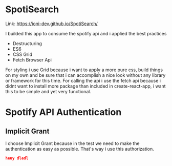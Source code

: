 # SpotiSearch

Link:
https://ioni-dev.github.io/SpotiSearch/

I builded this app to consume the spotify api and i applied the best practices

- Destructuring
- ES6
- CSS Grid
- Fetch Browser Api

For styling i use Grid because i want to apply a more pure css, build things on my own and be sure that i can accomplish 
a nice look without any library or framework for this time. For calling the api i use the fetch api because i didnt want to install more package than included in create-react-app,
i want this to be simple and yet very functional.

# Spotify API Authentication
## Implicit Grant

I choose Implicit Grant	because in the test we need to make the authentication as easy as possible. 
That's way i use this authorization.

```theme
heuy dledl
